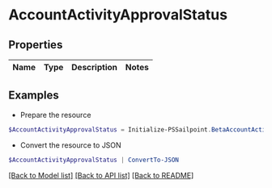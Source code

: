 # AccountActivityApprovalStatus
## Properties

Name | Type | Description | Notes
------------ | ------------- | ------------- | -------------

## Examples

- Prepare the resource
```powershell
$AccountActivityApprovalStatus = Initialize-PSSailpoint.BetaAccountActivityApprovalStatus 
```

- Convert the resource to JSON
```powershell
$AccountActivityApprovalStatus | ConvertTo-JSON
```

[[Back to Model list]](../README.md#documentation-for-models) [[Back to API list]](../README.md#documentation-for-api-endpoints) [[Back to README]](../README.md)

